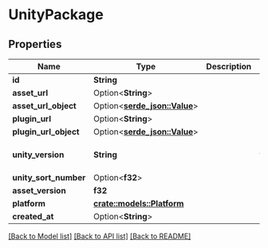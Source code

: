 # UnityPackage

## Properties

Name | Type | Description | Notes
------------ | ------------- | ------------- | -------------
**id** | **String** |  | 
**asset_url** | Option<**String**> |  | [optional]
**asset_url_object** | Option<[**serde_json::Value**](.md)> |  | [optional]
**plugin_url** | Option<**String**> |  | [optional]
**plugin_url_object** | Option<[**serde_json::Value**](.md)> |  | [optional]
**unity_version** | **String** |  | [default to 5.3.4p1]
**unity_sort_number** | Option<**f32**> |  | [optional]
**asset_version** | **f32** |  | 
**platform** | [**crate::models::Platform**](Platform.md) |  | 
**created_at** | Option<**String**> |  | [optional]

[[Back to Model list]](../README.md#documentation-for-models) [[Back to API list]](../README.md#documentation-for-api-endpoints) [[Back to README]](../README.md)



